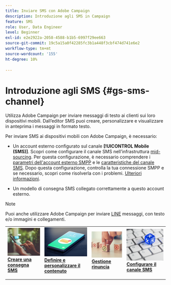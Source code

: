 ```yaml
---
title: Inviare SMS con Adobe Campaign
description: Introduzione agli SMS in Campaign
feature: SMS
role: User, Data Engineer
level: Beginner
exl-id: e2e2922a-2058-4588-b1b5-6997f29ee663
source-git-commit: 19c5a15a0f42285fc3b1a448f3cbf474d741e6e2
workflow-type: tm+mt
source-wordcount: '155'
ht-degree: 10%

---
```


# Introduzione agli SMS {#gs-sms-channel}

Utilizza Adobe Campaign per inviare messaggi di testo ai clienti sui loro dispositivi mobili. Dall’editor SMS puoi creare, personalizzare e visualizzare in anteprima i messaggi in formato testo.

Per inviare SMS ai dispositivi mobili con Adobe Campaign, è necessario:

* Un account esterno configurato sul canale **[!UICONTROL Mobile (SMS)]**. Scopri come configurare il canale SMS nell’infrastruttura [mid-sourcing](sms-mid-sourcing.md). Per questa configurazione, è necessario comprendere i [parametri dell&#39;account esterno SMPP](smpp-external-account.md) e le [caratteristiche del canale SMS](sms-channel.md).
Dopo questa configurazione, controlla la tua connessione SMPP e se necessario, scopri come risolverla con i problemi. [Ulteriori informazioni](smpp-connection.md).

* Un modello di consegna SMS collegato correttamente a questo account esterno.


>[!NOTE]
>
>Puoi anche utilizzare Adobe Campaign per inviare [LINE](../../send/line.md) messaggi, con testo e/o immagini e collegamenti.


<table style="table-layout:fixed"><tr style="border: 0;">
<td>
<a href="create-sms.md">
<img alt="Creare un SMS" src="../../assets/do-not-localize/sms-sending.jpg">
</a>
<div><a href="create-sms.md"><strong>Creare una consegna SMS</strong>
</div>
<p>
</td>
<td>
<a href="sms-content.md">
<img alt="Contenuto SMS" src="../../assets/do-not-localize/sms.jpg">
</a>
<div>
<a href="sms-content.md"><strong>Definire e personalizzare il contenuto</strong></a>
</div>
<p></td>
<td>
<a href="sms-audience.md">
<img alt="Pubblico" src="../../assets/do-not-localize/sms-opt-out.jpg">
</a>
<div>
<a href="sms-audience.md"><strong>Gestione rinuncia</strong></a>
</div>
<p>
</td>
<td>
<a href="smpp-external-account.md">
<img alt="Configurazione" src="../../assets/do-not-localize/sms-config.jpg">
</a>
<div>
<a href="smpp-external-account.md"><strong>Configurare il canale SMS</strong></a>
</div>
<p>
</td>
</tr></table>
